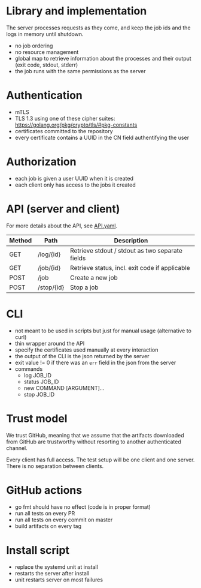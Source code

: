 # Library and implementation
The server processes requests as they come, and keep the job ids and the logs in memory until
shutdown.

* no job ordering
* no resource management
* global map to retrieve information about the processes and their output (exit code, stdout, stderr)
* the job runs with the same permissions as the server

# Authentication

* mTLS
* TLS 1.3 using one of these cipher suites: https://golang.org/pkg/crypto/tls/#pkg-constants
* certificates committed to the repository
* every certificate contains a UUID in the CN field authentifying the user

# Authorization
* each job is given a user UUID when it is created
* each client only has access to the jobs it created

# API (server and client)

For more details about the API, see [API.yaml](API.yaml).

| Method | Path       | Description                                     |
|--------|------------|-------------------------------------------------|
| GET    | /log/{id}  | Retrieve stdout / stdout as two separate fields |
| GET    | /job/{id}  | Retrieve status, incl. exit code if applicable  |
| POST   | /job       | Create a new job                                |
| POST   | /stop/{id} | Stop a job                                      |

# CLI
* not meant to be used in scripts but just for manual usage (alternative to
    curl)
* thin wrapper around the API
* specify the certificates used manually at every interaction
* the output of the CLI is the json returned by the server
* exit value != 0 if there was an `err` field in the json from the server
* commands
    * log JOB_ID
    * status JOB_ID
    * new COMMAND [ARGUMENT]...
    * stop JOB_ID

# Trust model

We trust GitHub, meaning that we assume that the artifacts downloaded from
GitHub are trustworthy without resorting to another authenticated channel.

Every client has full access. The test setup will be one client and one server.
There is no separation between clients.

# GitHub actions

* go fmt should have no effect (code is in proper format)
* run all tests on every PR
* run all tests on every commit on master
* build artifacts on every tag

# Install script
* replace the systemd unit at install
* restarts the server after install
* unit restarts server on most failures
